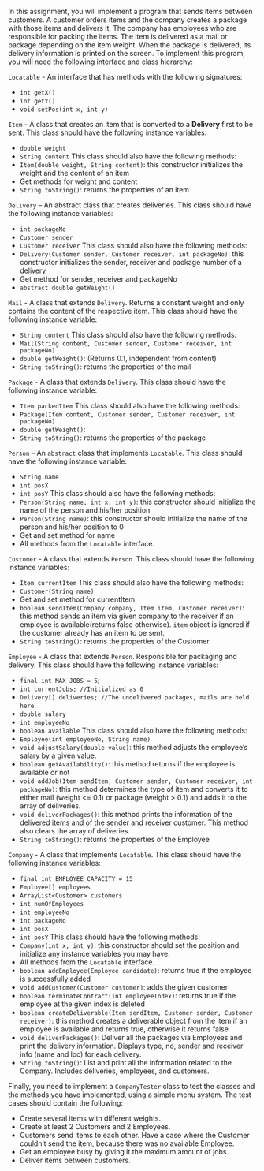 In this assignment, you will implement a program that sends items between customers. A customer orders items and the company creates a package with those items and delivers it. The company has employees who are responsible for packing the items. The item is delivered as a mail or package depending on the item weight. When the package is delivered, its delivery information is printed on the screen. To implement this program, you will need the following interface and class hierarchy:

``Locatable`` - An interface that has methods with the following signatures:  
* ``int getX()``
* ``int getY()``
* ``void setPos(int x, int y)``

``Item`` - A class that creates an item that is converted to a  **Delivery**  first to be sent. This class
should have the following instance variables:
* ``double weight``
* ``String content``
This class should also have the following methods:
* ``Item(double weight, String content)``: this constructor initializes the weight and the content of an item
* Get methods for weight and content
* ``String toString()``: returns the properties of an item  

``Delivery`` – An abstract class that creates deliveries. This class should have the following
instance variables:
* ``int packageNo``
* ``Customer sender``
* ``Customer receiver``
This class should also have the following methods:
* ``Delivery(Customer sender, Customer receiver, int packageNo)``: this constructor initializes the sender, receiver and package number of a delivery
* Get method for sender, receiver and packageNo
* ``abstract double getWeight()``

``Mail`` - A class that extends ``Delivery``. Returns a constant weight and only contains the
content of the respective item. This class should have the following instance variable:
* ``String content``
This class should also have the following methods:
* ``Mail(String content, Customer sender, Customer receiver, int packageNo)``
* ``double getWeight()``: (Returns 0.1, independent from content)
* ``String toString()``: returns the properties of the mail

``Package`` - A class that extends ``Delivery``. This class should have the following instance variable:
* ``Item packedItem``
This class should also have the following methods:
* ``Package(Item content, Customer sender, Customer receiver, int packageNo)``
* ``double getWeight()``:
* ``String toString()``: returns the properties of the package

``Person`` – An  ``abstract``  class that implements  ``Locatable``. This class should have the
following instance variable:
* ``String name``
* ``int posX``
* ``int posY``
This class should also have the following methods:
* ``Person(String name, int x, int y)``: this constructor should initialize the name of the person and his/her position
* ``Person(String name)``: this constructor should initialize the name of the person and his/her position to 0
* Get and set method for name
* All methods from the ``Locatable`` interface.

``Customer`` - A class that extends ``Person``. This class should have the following instance variables:
* ``Item currentItem``
This class should also have the following methods:
* ``Customer(String name)``
* Get and set method for currentItem
* ``boolean sendItem(Company company, Item item, Customer receiver)``: this method sends an item via given company to the receiver if an
employee is available(returns false otherwise). ``item`` object is ignored if the customer already has an item to be sent.
* ``String toString()``: returns the properties of the Customer

``Employee`` - A class that extends ``Person``. Responsible for packaging and delivery. This
class should have the following instance variables:
* ``final int MAX_JOBS = 5``;
* ``int currentJobs; //Initialized as 0``
* ``Delivery[] deliveries; //The undelivered packages, mails are held here``.
* ``double salary``
* ``int employeeNo``
* ``boolean available``
This class should also have the following methods:
* ``Employee(int employeeNo, String name)``
* ``void adjustSalary(double value)``: this method adjusts the employee’s salary by a given value.
* ``boolean getAvailability()``: this method returns if the employee is available or not
* ``void addJob(Item sendItem, Customer sender, Customer receiver, int packageNo)``: 
this method determines the type of item and converts it to either mail (weight <= 0.1) or package (weight > 0.1) and adds it to the array of deliveries.
* ``void deliverPackages()``: this method prints the information of the delivered items and of the sender and receiver customer. This method also clears the array of deliveries.
* ``String toString()``: returns the properties of the Employee

``Company`` - A class that implements ``Locatable``. This class should have the following instance variables:
* ``final int EMPLOYEE_CAPACITY = 15``
* ``Employee[] employees``
* ``ArrayList<Customer> customers``
* ``int numOfEmployees``
* ``int employeeNo``
* ``int packageNo``
* ``int posX``
* ``int posY``
This class should have the following methods:
* ``Company(int x, int y)``: this constructor should set the position and initialize any instance variables you may have.
* All methods from the ``Locatable`` interface.
* ``boolean addEmployee(Employee candidate)``: returns true if the employee is successfully added
* ``void addCustomer(Customer customer)``: adds the given customer
* ``boolean terminateContract(int employeeIndex)``: returns true if the employee at the given index is deleted
* ``boolean createDeliverable(Item sendItem, Customer sender, Customer receiver)``: this method creates a deliverable object from the item if an employee is available and returns true, otherwise it returns false
* ``void deliverPackages()``: Deliver all the packages via Employees and print the delivery information. Displays type, no, sender and receiver info (name and loc)
for each delivery.
* ``String toString()``: List and print all the information related to the Company. Includes deliveries, employees, and customers.

Finally, you need to implement a ``CompanyTester``  class to test the classes and the methods
you have implemented, using a simple menu system. The test cases should contain the following:
* Create several items with different weights.
* Create at least 2 Customers and 2 Employees.
* Customers send items to each other. Have a case where the Customer couldn’t send
the item, because there was no available Employee.
* Get an employee busy by giving it the maximum amount of jobs.
* Deliver items between customers.
